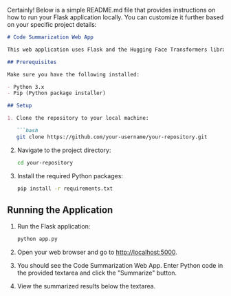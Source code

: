 Certainly! Below is a simple README.md file that provides instructions on how to run your Flask application locally. You can customize it further based on your specific project details:

```markdown
# Code Summarization Web App

This web application uses Flask and the Hugging Face Transformers library to provide code summarization using the Codet5 model.

## Prerequisites

Make sure you have the following installed:

- Python 3.x
- Pip (Python package installer)

## Setup

1. Clone the repository to your local machine:

   ```bash
   git clone https://github.com/your-username/your-repository.git
   ```

2. Navigate to the project directory:

   ```bash
   cd your-repository
   ```

3. Install the required Python packages:

   ```bash
   pip install -r requirements.txt
   ```

## Running the Application

1. Run the Flask application:

   ```bash
   python app.py
   ```

2. Open your web browser and go to [http://localhost:5000](http://localhost:5000).

3. You should see the Code Summarization Web App. Enter Python code in the provided textarea and click the "Summarize" button.

4. View the summarized results below the textarea.
